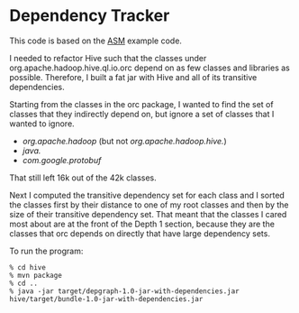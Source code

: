 # Dependency Tracker

This code is based on the [ASM](http://asm.ow2.org/) example code.

I needed to refactor Hive such that the classes under
org.apache.hadoop.hive.ql.io.orc depend on as few classes
and libraries as possible. Therefore, I built a fat jar with
Hive and all of its transitive dependencies.

Starting from the classes in the orc package, I wanted to find the set
of classes that they indirectly depend on, but ignore a set of classes
that I wanted to ignore.

* *org.apache.hadoop* (but not *org.apache.hadoop.hive.*)
* *java.*
* *com.google.protobuf*

That still left 16k out of the 42k classes.

Next I computed the transitive dependency set for each class and I sorted
the classes first by their distance to one of my root classes and then by
the size of their transitive dependency set. That meant that the classes
I cared most about are at the front of the Depth 1 section, because they
are the classes that orc depends on directly that have large dependency
sets.

To run the program:

```% mvn package
% cd hive
% mvn package
% cd ..
% java -jar target/depgraph-1.0-jar-with-dependencies.jar hive/target/bundle-1.0-jar-with-dependencies.jar
```